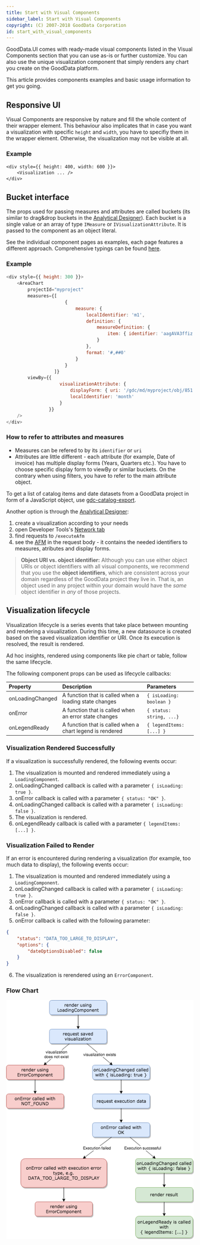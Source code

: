 ```yaml
---
title: Start with Visual Components
sidebar_label: Start with Visual Components
copyright: (C) 2007-2018 GoodData Corporation
id: start_with_visual_components
---
```


GoodData.UI comes with ready-made visual components listed in the Visual Components section that you can use as-is or further customize. You can also use the unique visualization component that simply renders any chart you create on the GoodData platform.

This article provides components examples and basic usage information to get you going. 

## Responsive UI

Visual Components are responsive by nature and fill the whole content of their wrapper element. This behaviour also implicates that in case you want a visualization with specific `height` and `width`, you have to specifiy them in the wrapper element. Otherwise, the visualization may not be visible at all.

### Example

```javacsript
<div style={{ height: 400, width: 600 }}>
    <Visualization ... />
</div>
```

## Bucket interface

The props used for passing measures and attributes are called buckets (its similar to drag&drop buckets in the [Analytical Designer](https://secure.gooddata.com/analyze)). 
Each bucket is a single value or an array of type `IMeasure` or `IVisualizationAttribute`.
It is passed to the component as an object literal.

See the individual component pages as examples, each page features a different approach. Comprehensive typings can be found
 [here](https://github.com/gooddata/gooddata-typings/blob/v2.0.0/src/VisualizationObject.ts#L86-L102).

### Example
```js
<div style={{ height: 300 }}>
    <AreaChart
        projectId="myproject"
        measures={[
                      {
                          measure: {
                              localIdentifier: 'm1',
                              definition: {
                                  measureDefinition: {
                                      item: { identifier: 'aagAVA3ffiz' }
                                  }
                              },
                              format: '#,##0'
                          }
                      }
                  ]}
        viewBy={{
                    visualizationAttribute: {
                        displayForm: { uri: '/gdc/md/myproject/obj/851' },
                        localIdentifier: 'month'
                    }
                }}
    />
</div>
```

### How to refer to attributes and measures

- Measures can be refered to by its `identifier` or `uri`
- Attributes are little different - each attribute (for example, Date of invoice) has multiple display forms (Years, Quarters etc.). You have to choose specific display form to viewBy or similar buckets. On the contrary when using filters, you have to refer to the main attribute object. 

To get a list of catalog items and date datasets from a GoodData project in form of a JavaScript object, use [gdc-catalog-export](gdc-catalog-export.md).

Another option is through the [Analytical Designer](https://secure.gooddata.com/analyze): 
1) create a visualization according to your needs 
2) open Developer Tools's [Network tab](https://developers.google.com/web/tools/chrome-devtools/network-performance/reference#filter) 
3) find requests to `/executeAfm` 
4) see the [AFM](afm.md) in the request body - it contains the needed identifiers to measures, atributes and display forms.   

> **Object URI vs. object identifier:** Although you can use either object URIs or object identifiers with all visual components, we recommend that you use the **object identifiers**, which are consistent across your domain regardless of the GoodData project they live in. That is, an object used in any project within your domain would have the _same_ object identifier in _any_ of those projects. 

## Visualization lifecycle

Visualization lifecycle is a series events that take place between mounting and rendering a visualization. During this time, a new datasource is created based on the saved visualization identifier or URI. Once its execution is resolved, the result is rendered.

Ad hoc insights, rendered using components like pie chart or table, follow the same lifecycle.

The following component props can be used as lifecycle callbacks:

| Property | Description | Parameters |
| :--- | :--- | :--- |
| onLoadingChanged | A function that is called when a loading state changes | ```{ isLoading: boolean }``` |
| onError | A function that is called when an error state changes | ```{ status: string, ...}``` |
| onLegendReady  | A function that is called when a chart legend is rendered | ```{ legendItems: [...] }``` |

### Visualization Rendered Successfully

If a visualization is successfully rendered, the following events occur:

1. The visualization is mounted and rendered immediately using a ```LoadingComponent```.
2. onLoadingChanged callback is called with a parameter ```{ isLoading: true }```.
3. onError callback is called with a parameter ```{ status: "OK" }```.
4. onLoadingChanged callback is called with a parameter ```{ isLoading: false }```.
5. The visualization is rendered.
6. onLegendReady callback is called with a parameter ```{ legendItems: [...] }```.

### Visualization Failed to Render

If an error is encountered during rendering a visualization (for example, too much data to display), the following events occur:

1. The visualization is mounted and rendered immediately using a ```LoadingComponent```.
2. onLoadingChanged callback is called with a parameter ```{ isLoading: true }```.
3. onError callback is called with a parameter ```{ status: "OK" }```.
4. onLoadingChanged callback is called with a parameter ```{ isLoading: false }```.
5. onError callback is called with the following parameter:
```json
{
    "status": "DATA_TOO_LARGE_TO_DISPLAY",
    "options": {
        "dateOptionsDisabled": false
    }
}
```
6. The visualization is rerendered using an ```ErrorComponent```.

### Flow Chart

![Visualization lifecycle chart](assets/visualization_lifecycle.png "Visualization lifecycle chart")
<!-- https://drive.google.com/open?id=1sNjUcs9s0SOn68lIvVtIE3-edw6EMiY_ -->
